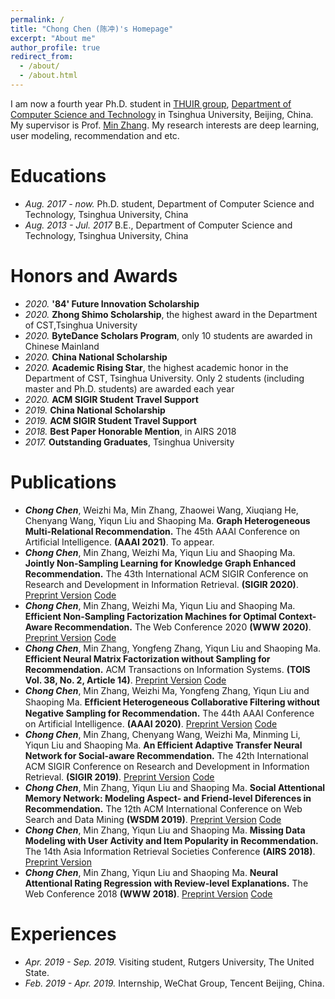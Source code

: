 ```yaml
---
permalink: /
title: "Chong Chen (陈冲)'s Homepage"
excerpt: "About me"
author_profile: true
redirect_from: 
  - /about/
  - /about.html
---
```


I am now a fourth year Ph.D. student in [THUIR group](http://www.thuir.cn/), [Department of Computer Science and Technology](http://www.cs.tsinghua.edu.cn) in Tsinghua University, Beijing, China. My supervisor is Prof. [Min Zhang](http://www.thuir.cn/group/~mzhang/). My research interests are deep learning, user modeling, recommendation and etc.

Educations
======
* *Aug. 2017 - now.* Ph.D. student, Department of Computer Science and Technology, Tsinghua University, China
* *Aug. 2013 - Jul. 2017* B.E., Department of Computer Science and Technology, Tsinghua University, China

Honors and Awards
======
* *2020.* **'84' Future Innovation Scholarship**
* *2020.* **Zhong Shimo Scholarship**, the highest award in the Department of CST,Tsinghua University
* *2020.* **ByteDance Scholars Program**, only 10 students are awarded in Chinese Mainland
* *2020.* **China National Scholarship**
* *2020.* **Academic Rising Star**, the highest academic honor in the Department of CST, Tsinghua University. Only 2 students (including master and Ph.D. students) are awarded each year
* *2020.* **ACM SIGIR Student Travel Support**
* *2019.* **China National Scholarship**
* *2019.* **ACM SIGIR Student Travel Support**
* *2018.* **Best Paper Honorable Mention**, in AIRS 2018
* *2017.* **Outstanding Graduates**, Tsinghua University

Publications
======
* ***Chong Chen***, Weizhi Ma, Min Zhang, Zhaowei Wang, Xiuqiang He, Chenyang Wang, Yiqun Liu and Shaoping Ma. **Graph Heterogeneous Multi-Relational Recommendation.** The 45th AAAI Conference on Artificial Intelligence. **(AAAI 2021)**. To appear.
* ***Chong Chen***, Min Zhang, Weizhi Ma, Yiqun Liu and Shaoping Ma. **Jointly Non-Sampling Learning for Knowledge Graph Enhanced Recommendation.** The 43th International ACM SIGIR Conference on Research and Development in Information Retrieval. **(SIGIR 2020)**.
[Preprint Version](https://chenchongthu.github.io/files/SIGIR_JNSKR.pdf) 
[Code](https://github.com/chenchongthu/JNSKR)
* ***Chong Chen***, Min Zhang, Weizhi Ma, Yiqun Liu and Shaoping Ma. **Efficient Non-Sampling Factorization Machines for Optimal Context-Aware Recommendation.** The Web Conference 2020 **(WWW 2020)**.
[Preprint Version](https://chenchongthu.github.io/files/WWW_ENSFM.pdf) 
[Code](https://github.com/chenchongthu/ENSFM)
* ***Chong Chen***, Min Zhang, Yongfeng Zhang, Yiqun Liu and Shaoping Ma. **Efficient Neural Matrix Factorization without Sampling for Recommendation.** ACM Transactions on Information Systems. **(TOIS Vol. 38, No. 2, Article 14)**.
[Preprint Version](https://chenchongthu.github.io/files/TOIS_ENMF.pdf) 
[Code](https://github.com/chenchongthu/ENMF)
* ***Chong Chen***, Min Zhang, Weizhi Ma, Yongfeng Zhang, Yiqun Liu and Shaoping Ma. **Efﬁcient Heterogeneous Collaborative Filtering without Negative Sampling for Recommendation.** The 44th AAAI Conference on Artificial Intelligence. **(AAAI 2020)**.
[Preprint Version](https://chenchongthu.github.io/files/AAAI_EHCF.pdf) 
[Code](https://github.com/chenchongthu/EHCF)
* ***Chong Chen***, Min Zhang, Chenyang Wang, Weizhi Ma, Minming Li, Yiqun Liu and Shaoping Ma. **An Efficient Adaptive Transfer Neural Network for Social-aware Recommendation.** The 42th International ACM SIGIR Conference on Research and Development in Information Retrieval. **(SIGIR 2019)**.
[Preprint Version](http://www.thuir.cn/group/~mzhang/publications/SIGIR2019ChenC.pdf) 
[Code](https://github.com/chenchongthu/EATNN)
* ***Chong Chen***, Min Zhang, Yiqun Liu and Shaoping Ma. **Social Attentional Memory Network: Modeling Aspect- and Friend-level Diferences in Recommendation.** The 12th ACM International Conference on Web Search and Data Mining **(WSDM 2019)**.
[Preprint Version](http://www.thuir.cn/group/~mzhang/publications/WSDM2019ChenChong.pdf)
[Code](https://github.com/chenchongthu/SAMN)
* ***Chong Chen***, Min Zhang, Yiqun Liu and Shaoping Ma. **Missing Data Modeling with User Activity and Item Popularity in Recommendation.** The 14th Asia Information Retrieval Societies Conference **(AIRS 2018)**.
[Preprint Version](http://www.thuir.cn/group/~mzhang/publications/AIRS2018ChenChong.pdf)
* ***Chong Chen***, Min Zhang, Yiqun Liu and Shaoping Ma. **Neural Attentional Rating Regression with Review-level Explanations.** The Web Conference 2018 **(WWW 2018)**.
[Preprint Version](http://www.thuir.cn/group/~mzhang/publications/WWW2018_CC.pdf)
[Code](https://github.com/chenchongthu/NARRE)

Experiences
======
* *Apr. 2019 - Sep. 2019.* Visiting student, Rutgers University, The United State.
* *Feb. 2019 - Apr. 2019.* Internship, WeChat Group, Tencent Beijing, China.

